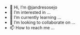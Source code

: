 - 👋 Hi, I’m @jandresosejo
- 👀 I’m interested in ...
- 🌱 I’m currently learning ...
- 💞️ I’m looking to collaborate on ...
- 📫 How to reach me ...

<!---
jandresosejo/jandresosejo is a ✨ special ✨ repository because its `README.md` (this file) appears on your GitHub profile.
You can click the Preview link to take a look at your changes.
--->
